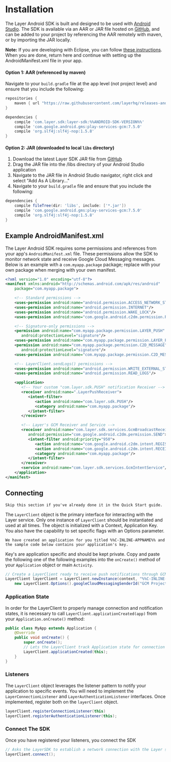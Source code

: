 # Installation

The Layer Android SDK is built and designed to be used with [Android Studio](https://developer.android.com/sdk/index.html). The SDK is available via an AAR or JAR file hosted on [GitHub](https://github.com/layerhq/releases-android), and can be added to your project by referencing the AAR remotely with maven, or by importing the JAR locally.

<b>Note:</b> If you are developing with Eclipse, you can follow [these instructions](https://support.layer.com/hc/en-us/articles/204177954-Building-Layer-with-Eclipse). When you are done, return here and continue with setting up the AndroidManifest.xml file in your app.


#### Option 1: AAR (referenced by maven)
Navigate to your `build.gradle` file at the app level (not project level) and ensure that you include the following:

```groovy
repositories {
    maven { url "https://raw.githubusercontent.com/layerhq/releases-android/master/releases/" }
}

dependencies {
    compile 'com.layer.sdk:layer-sdk:%%ANDROID-SDK-VERSION%%'
    compile 'com.google.android.gms:play-services-gcm:7.5.0'
    compile 'org.slf4j:slf4j-nop:1.5.8'
}
```


#### Option 2: JAR (downloaded to local `libs` directory)

1. Download the latest Layer SDK JAR file from [GitHub](https://github.com/layerhq/releases-android/tree/master/releases/com/layer/sdk/layer-sdk)
2. Drag the JAR file into the /libs directory of your Android Studio application
3. Navigate to the JAR file in Android Studio navigator, right click and select "Add As A Library..."
4. Navigate to your `build.gradle` file and ensure that you include the following:

```groovy
dependencies {
    compile fileTree(dir: 'libs', include: ['*.jar'])
    compile 'com.google.android.gms:play-services-gcm:7.5.0'
    compile 'org.slf4j:slf4j-nop:1.5.8'
}
```


## Example AndroidManifest.xml
The Layer Android SDK requires some permissions and references from your app's `AndroidManifest.xml` file.  These permissions allow the SDK to monitor network state and receive Google Cloud Messaging messages.  Below is an example with a `com.myapp.package` package; replace with your own package when merging with your own manifest.

``` xml
<?xml version="1.0" encoding="utf-8"?>
<manifest xmlns:android="http://schemas.android.com/apk/res/android"
    package="com.myapp.package">

    <!-- Standard permissions -->
    <uses-permission android:name="android.permission.ACCESS_NETWORK_STATE"/>
    <uses-permission android:name="android.permission.INTERNET"/>
    <uses-permission android:name="android.permission.WAKE_LOCK"/>
    <uses-permission android:name="com.google.android.c2dm.permission.RECEIVE"/>

    <!-- Signature-only permissions -->
    <permission android:name="com.myapp.package.permission.LAYER_PUSH"
       android:protectionLevel="signature"/>
    <uses-permission android:name="com.myapp.package.permission.LAYER_PUSH"/>
    <permission android:name="com.myapp.package.permission.C2D_MESSAGE"
       android:protectionLevel="signature"/>
    <uses-permission android:name="com.myapp.package.permission.C2D_MESSAGE"/>

    <!-- LayerClient.sendLogs() permissions -->
    <uses-permission android:name="android.permission.WRITE_EXTERNAL_STORAGE"/>
    <uses-permission android:name="android.permission.READ_LOGS"/>

    <application>
       <!-- Your custom "com.layer.sdk.PUSH" notification Receiver -->
       <receiver android:name=".LayerPushReceiver">
          <intent-filter>
             <action android:name="com.layer.sdk.PUSH"/>
             <category android:name="com.myapp.package"/>
          </intent-filter>
       </receiver>

       <!-- Layer's GCM Receiver and Service -->
       <receiver android:name="com.layer.sdk.services.GcmBroadcastReceiver"
          android:permission="com.google.android.c2dm.permission.SEND">
          <intent-filter android:priority="950">
             <action android:name="com.google.android.c2dm.intent.REGISTRATION"/>
             <action android:name="com.google.android.c2dm.intent.RECEIVE"/>
             <category android:name="com.myapp.package"/>
          </intent-filter>
       </receiver>
       <service android:name="com.layer.sdk.services.GcmIntentService"/>
    </application>
</manifest>
```

## Connecting

```emphasis
Skip this section if you've already done it in the Quick Start guide.
```

The `LayerClient` object is the primary interface for interacting with the Layer service. Only one instance of `LayerClient` should be instantiated and used at all times. The object is initialized with a Context, Application Key. You also have the capability to set specific flags with an Options parameter.

```emphasis
We have created an application for you titled %%C-INLINE-APPNAME%% and the sample code below contains your application's key.
```

Key's are application specific and should be kept private. Copy and paste the following one of the following examples into the `onCreate()` method of your `Application` object or main `Activity`.

```java
// Create a LayerClient ready to receive push notifications through GCM
LayerClient layerClient = LayerClient.newInstance(context, "%%C-INLINE-APPID%%",
    new LayerClient.Options().googleCloudMessagingSenderId("GCM Project Number"));
```

### Application State
In order for the LayerClient to properly manage connection and notification states, it is necessary to call `LayerClient.applicationCreated(app)` from your `Application.onCreate()` method:

```java
public class MyApp extends Application {
    @Override
    public void onCreate() {
        super.onCreate();
        // Lets the LayerClient track Application state for connection and notification management.
        LayerClient.applicationCreated(this);
    }
}
```

### Listeners
The `LayerClient` object leverages the listener pattern to notify your application to specific events. You will need to implement the `LayerConnectionListener` and `LayerAuthenticationListener` interfaces. Once implemented, register both on the `layerClient` object.

```java
layerClient.registerConnectionListener(this)
layerClient.registerAuthenticationListener(this);
```

### Connect The SDK
Once you have registered your listeners, you connect the SDK

```java
// Asks the LayerSDK to establish a network connection with the Layer service
layerClient.connect();
```

